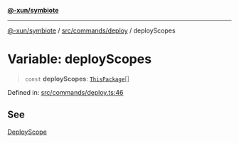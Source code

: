 [**@-xun/symbiote**](../../../../README.md)

***

[@-xun/symbiote](../../../../README.md) / [src/commands/deploy](../README.md) / deployScopes

# Variable: deployScopes

> `const` **deployScopes**: [`ThisPackage`](../../../configure/enumerations/ThisPackageGlobalScope.md#thispackage)[]

Defined in: [src/commands/deploy.ts:46](https://github.com/Xunnamius/symbiote/blob/d83dccf3f06ef592d9b9bfba8a64236063675ad1/src/commands/deploy.ts#L46)

## See

[DeployScope](../../../configure/enumerations/ThisPackageGlobalScope.md)
